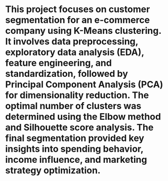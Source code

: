# This project focuses on customer segmentation for an e-commerce company using K-Means clustering. It involves data preprocessing, exploratory data analysis (EDA), feature engineering, and standardization, followed by Principal Component Analysis (PCA) for dimensionality reduction. The optimal number of clusters was determined using the Elbow method and Silhouette score analysis. The final segmentation provided key insights into spending behavior, income influence, and marketing strategy optimization.
